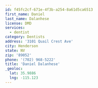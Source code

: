 ```yaml
---
id: f45fc2cf-671e-4f3b-a254-8a61d5ca6513
first_name: Daniel
last_name: Dalanhese
license: DMD
services:
  - dentist
category: Dentists
address: '3101 Quail Crest Ave'
city: Henderson
state: NV
zip: '89052'
phone: '(702) 968-5222'
title: 'Daniel Dalanhese'
_geoloc:
  lat: 35.9886
  lng: -115.123
---
```

